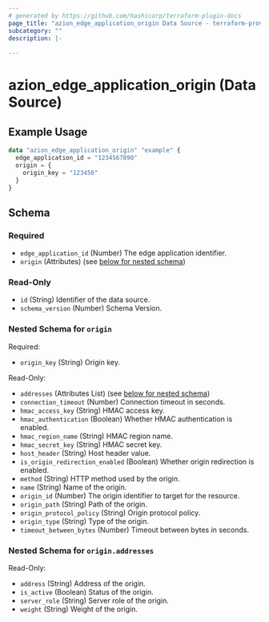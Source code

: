 ```yaml
---
# generated by https://github.com/hashicorp/terraform-plugin-docs
page_title: "azion_edge_application_origin Data Source - terraform-provider-azion"
subcategory: ""
description: |-
  
---
```


# azion_edge_application_origin (Data Source)



## Example Usage

```terraform
data "azion_edge_application_origin" "example" {
  edge_application_id = "1234567890"
  origin = {
    origin_key = "123456"
  }
}
```

<!-- schema generated by tfplugindocs -->
## Schema

### Required

- `edge_application_id` (Number) The edge application identifier.
- `origin` (Attributes) (see [below for nested schema](#nestedatt--origin))

### Read-Only

- `id` (String) Identifier of the data source.
- `schema_version` (Number) Schema Version.

<a id="nestedatt--origin"></a>
### Nested Schema for `origin`

Required:

- `origin_key` (String) Origin key.

Read-Only:

- `addresses` (Attributes List) (see [below for nested schema](#nestedatt--origin--addresses))
- `connection_timeout` (Number) Connection timeout in seconds.
- `hmac_access_key` (String) HMAC access key.
- `hmac_authentication` (Boolean) Whether HMAC authentication is enabled.
- `hmac_region_name` (String) HMAC region name.
- `hmac_secret_key` (String) HMAC secret key.
- `host_header` (String) Host header value.
- `is_origin_redirection_enabled` (Boolean) Whether origin redirection is enabled.
- `method` (String) HTTP method used by the origin.
- `name` (String) Name of the origin.
- `origin_id` (Number) The origin identifier to target for the resource.
- `origin_path` (String) Path of the origin.
- `origin_protocol_policy` (String) Origin protocol policy.
- `origin_type` (String) Type of the origin.
- `timeout_between_bytes` (Number) Timeout between bytes in seconds.

<a id="nestedatt--origin--addresses"></a>
### Nested Schema for `origin.addresses`

Read-Only:

- `address` (String) Address of the origin.
- `is_active` (Boolean) Status of the origin.
- `server_role` (String) Server role of the origin.
- `weight` (String) Weight of the origin.
